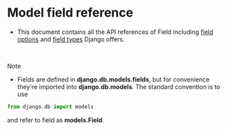 # Model field reference

- This document contains all the API references of Field including [field options](https://docs.djangoproject.com/en/5.1/ref/models/fields/#field-options) and [field types](https://docs.djangoproject.com/en/5.1/ref/models/fields/#field-types) Django offers.
<br>

> [!Note]
> - Fields are defined in **django.db.models.fields**, but for convenience they're imported into **django.db.models**. The standard convention is to use
>```python
>from django.db import models
>```
>and refer to field as **models.<Foo>Field**.

